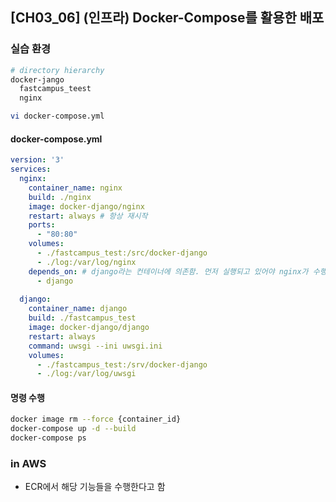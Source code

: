 ## [CH03_06] (인프라) Docker-Compose를 활용한 배포

### 실습 환경
```bash
# directory hierarchy
docker-jango
  fastcampus_teest
  nginx

vi docker-compose.yml
```

#### docker-compose.yml
```yml
version: '3'
services:
  nginx:
    container_name: nginx
    build: ./nginx
    image: docker-django/nginx
    restart: always # 항상 재시작
    ports:
      - "80:80"
    volumes:
      - ./fastcampus_test:/src/docker-django
      - ./log:/var/log/nginx
    depends_on: # django라는 컨테이너에 의존함. 먼저 실행되고 있어야 nginx가 수행 됨
      - django
  
  django:
    container_name: django
    build: ./fastcampus_test
    image: docker-django/django
    restart: always
    command: uwsgi --ini uwsgi.ini
    volumes:
      - ./fastcampus_test:/srv/docker-django
      - ./log:/var/log/uwsgi
```

#### 명령 수행
```bash
docker image rm --force {container_id}
docker-compose up -d --build
docker-compose ps
```

### in AWS
- ECR에서 해당 기능들을 수행한다고 함
